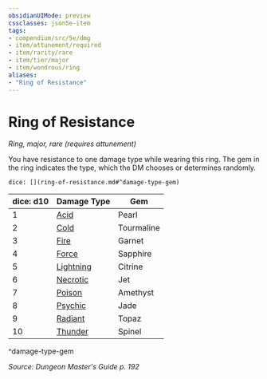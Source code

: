 ```yaml
---
obsidianUIMode: preview
cssclasses: json5e-item
tags:
- compendium/src/5e/dmg
- item/attunement/required
- item/rarity/rare
- item/tier/major
- item/wondrous/ring
aliases: 
- "Ring of Resistance"
---
```

# Ring of Resistance
*Ring, major, rare (requires attunement)*  


You have resistance to one damage type while wearing this ring. The gem in the ring indicates the type, which the DM chooses or determines randomly.

`dice: [](ring-of-resistance.md#^damage-type-gem)`

| dice: d10 | Damage Type | Gem |
|-----------|-------------|-----|
| 1 | [Acid](5E2014官方资源/items/ring-of-acid-resistance.md) | Pearl |
| 2 | [Cold](5E2014官方资源/items/ring-of-cold-resistance.md) | Tourmaline |
| 3 | [Fire](5E2014官方资源/items/ring-of-fire-resistance.md) | Garnet |
| 4 | [Force](5E2014官方资源/items/ring-of-force-resistance.md) | Sapphire |
| 5 | [Lightning](5E2014官方资源/items/ring-of-lightning-resistance.md) | Citrine |
| 6 | [Necrotic](5E2014官方资源/items/ring-of-necrotic-resistance.md) | Jet |
| 7 | [Poison](5E2014官方资源/items/ring-of-poison-resistance.md) | Amethyst |
| 8 | [Psychic](5E2014官方资源/items/ring-of-psychic-resistance.md) | Jade |
| 9 | [Radiant](5E2014官方资源/items/ring-of-radiant-resistance.md) | Topaz |
| 10 | [Thunder](5E2014官方资源/items/ring-of-thunder-resistance.md) | Spinel |
^damage-type-gem

*Source: Dungeon Master's Guide p. 192*